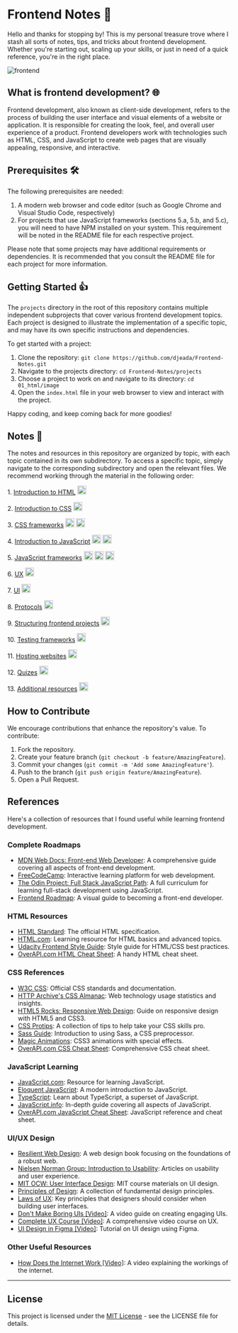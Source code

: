 # Frontend Notes 🚀

Hello and thanks for stopping by! This is my personal treasure trove where I stash all sorts of notes, tips, and tricks about frontend development. Whether you're starting out, scaling up your skills, or just in need of a quick reference, you're in the right place.

![frontend](https://github.com/djeada/Frontend-Notes/assets/37275728/562de86d-66f1-42c0-991b-82c4cbe74255)

## What is frontend development? 🌐

Frontend development, also known as client-side development, refers to the process of building the user interface and visual elements of a website or application. It is responsible for creating the look, feel, and overall user experience of a product. Frontend developers work with technologies such as HTML, CSS, and JavaScript to create web pages that are visually appealing, responsive, and interactive.

## Prerequisites 🛠

The following prerequisites are needed:

1. A modern web browser and code editor (such as Google Chrome and Visual Studio Code, respectively)
1. For projects that use JavaScript frameworks (sections 5.a, 5.b, and 5.c), you will need to have NPM installed on your system. This requirement will be noted in the README file for each respective project.

Please note that some projects may have additional requirements or dependencies. It is recommended that you consult the README file for each project for more information.

## Getting Started 👍

The `projects` directory in the root of this repository contains multiple independent subprojects that cover various frontend development topics. Each project is designed to illustrate the implementation of a specific topic, and may have its own specific instructions and dependencies.

To get started with a project:

1. Clone the repository: `git clone https://github.com/djeada/Frontend-Notes.git`
1. Navigate to the projects directory: `cd Frontend-Notes/projects`
1. Choose a project to work on and navigate to its directory: `cd 01_html/image`
1. Open the `index.html` file in your web browser to view and interact with the project.

Happy coding, and keep coming back for more goodies!

## Notes 🤖

The notes and resources in this repository are organized by topic, with each topic contained in its own subdirectory. To access a specific topic, simply navigate to the corresponding subdirectory and open the relevant files. We recommend working through the material in the following order:

<p float="left">
  1. <a href="https://github.com/djeada/Frontend-Notes/blob/main/notes/01_html.md">Introduction to HTML</a>
  <img src="https://img.icons8.com/color/344/html-5--v1.png" height="20" />
</p>

<p float="left">
  2. <a href="https://github.com/djeada/Frontend-Notes/blob/main/notes/02_css.md">Introduction to CSS</a>
  <img src="https://img.icons8.com/color/344/css3.png" height="20" />
</p>

<p float="left">
  3. <a href="https://github.com/djeada/Frontend-Notes/blob/main/notes/03_css_frameworks.md">CSS frameworks</a>
  <img src="https://img.icons8.com/color/344/bootstrap.png" height="20" />
  <img src="https://img.icons8.com/color/344/sass.png" height="20" />
</p>

<p float="left">
  4. <a href="https://github.com/djeada/Frontend-Notes/blob/main/notes/04_javascript.md">Introduction to JavaScript</a>
  <img src="https://img.icons8.com/color/344/javascript--v1.png" height="20" />
  <img src="https://img.icons8.com/color/344/typescript.png" height="20" />
</p>

<p float="left">
  5. <a href="https://github.com/djeada/Frontend-Notes/blob/main/notes/05_javascript_frameworks.md">JavaScript frameworks</a>
  <img src="https://img.icons8.com/officel/344/react.png" height="20" />
  <img src="https://img.icons8.com/color/344/angularjs.png" height="20" />
  <img src="https://img.icons8.com/color/344/vue-js.png" height="20" />
</p>

<p float="left">
  6. <a href="https://github.com/djeada/Frontend-Notes/blob/main/notes/06_ux.md">UX</a>
  <img src="https://img.icons8.com/external-flaticons-flat-flat-icons/452/external-ux-no-code-flaticons-flat-flat-icons.png" height="20" />
</p>

<p float="left">
  7. <a href="https://github.com/djeada/Frontend-Notes/blob/main/notes/07_ui.md">UI</a>
  <img src="https://img.icons8.com/external-flaticons-lineal-color-flat-icons/344/external-ui-computer-science-flaticons-lineal-color-flat-icons.png" height="20" />
</p>

<p float="left">
  8. <a href="https://github.com/djeada/Frontend-Notes/blob/main/notes/08_protocols.md">Protocols</a>
  <img src="https://img.icons8.com/external-flaticons-lineal-color-flat-icons/344/external-http-internet-marketing-flaticons-lineal-color-flat-icons.png" height="20" />
</p>

<p float="left">
  9. <a href="https://github.com/djeada/Frontend-Notes/blob/main/notes/09_project_structure.md">Structuring frontend projects</a>
  <img src="https://img.icons8.com/external-flaticons-lineal-color-flat-icons/344/external-project-creativity-flaticons-lineal-color-flat-icons.png" height="20" />
</p>

<p float="left">
  10. <a href="https://github.com/djeada/Frontend-Notes/blob/main/notes/10_testing.md">Testing frameworks</a>
  <img src="https://img.icons8.com/external-sbts2018-outline-color-sbts2018/344/external-testing-basic-ui-elements-2.5-sbts2018-outline-color-sbts2018.png" height="20" />
</p>

<p float="left">
  11. <a href="https://github.com/djeada/Frontend-Notes/blob/main/notes/11_hosting_websites.md">Hosting websites</a>
  <img src="https://img.icons8.com/stickers/344/servers-group.png" height="20" />
</p>

<p float="left">
  12. <a href="https://github.com/djeada/Frontend-Notes/blob/main/notes/12_quizes.md">Quizes</a>
  <img src="https://img.icons8.com/external-smashingstocks-thin-outline-color-smashing-stocks/344/external-quiz-education-smashingstocks-thin-outline-color-smashing-stocks.png" height="20" />
</p>

<p float="left">
  13. <a href="https://github.com/djeada/Frontend-Notes/blob/main/notes/13_additional_resources.md">Additional resources</a>
  <img src="https://img.icons8.com/external-febrian-hidayat-flat-febrian-hidayat/344/external-plus-ui-essential-febrian-hidayat-flat-febrian-hidayat.png" height="20" />
</p>

## How to Contribute

We encourage contributions that enhance the repository's value. To contribute:

1. Fork the repository.
2. Create your feature branch (`git checkout -b feature/AmazingFeature`).
3. Commit your changes (`git commit -m 'Add some AmazingFeature'`).
4. Push to the branch (`git push origin feature/AmazingFeature`).
5. Open a Pull Request.

## References

Here's a collection of resources that I found useful while learning frontend development. 

### Complete Roadmaps

- [MDN Web Docs: Front-end Web Developer](https://developer.mozilla.org/en-US/docs/Learn/Front-end_web_developer): A comprehensive guide covering all aspects of front-end development.
- [FreeCodeCamp](https://www.freecodecamp.org/): Interactive learning platform for web development.
- [The Odin Project: Full Stack JavaScript Path](https://www.theodinproject.com/paths/full-stack-javascript): A full curriculum for learning full-stack development using JavaScript.
- [Frontend Roadmap](https://roadmap.sh/frontend): A visual guide to becoming a front-end developer.

### HTML Resources

- [HTML Standard](https://html.spec.whatwg.org/multipage/): The official HTML specification.
- [HTML.com](https://html.com/): Learning resource for HTML basics and advanced topics.
- [Udacity Frontend Style Guide](http://udacity.github.io/frontend-nanodegree-styleguide/): Style guide for HTML/CSS best practices.
- [OverAPI.com HTML Cheat Sheet](https://overapi.com/html): A handy HTML cheat sheet.

### CSS References

- [W3C CSS](https://www.w3.org/Style/CSS/): Official CSS standards and documentation.
- [HTTP Archive's CSS Almanac](https://almanac.httparchive.org/en/2020/css): Web technology usage statistics and insights.
- [HTML5 Rocks: Responsive Web Design](https://www.html5rocks.com/en/mobile/responsivedesign/): Guide on responsive design with HTML5 and CSS3.
- [CSS Protips](https://github.com/AllThingsSmitty/css-protips): A collection of tips to help take your CSS skills pro.
- [Sass Guide](https://sass-lang.com/guide): Introduction to using Sass, a CSS preprocessor.
- [Magic Animations](https://www.minimamente.com/project/magic/): CSS3 animations with special effects.
- [OverAPI.com CSS Cheat Sheet](https://overapi.com/css): Comprehensive CSS cheat sheet.

### JavaScript Learning

- [JavaScript.com](https://www.javascript.com/): Resource for learning JavaScript.
- [Eloquent JavaScript](https://eloquentjavascript.net/): A modern introduction to JavaScript.
- [TypeScript](https://www.typescriptlang.org/): Learn about TypeScript, a superset of JavaScript.
- [JavaScript.info](https://javascript.info/): In-depth guide covering all aspects of JavaScript.
- [OverAPI.com JavaScript Cheat Sheet](https://overapi.com/javascript): JavaScript reference and cheat sheet.

### UI/UX Design

- [Resilient Web Design](https://resilientwebdesign.com/chapter1/): A web design book focusing on the foundations of a robust web.
- [Nielsen Norman Group: Introduction to Usability](https://www.nngroup.com/articles/usability-101-introduction-to-usability/): Articles on usability and user experience.
- [MIT OCW: User Interface Design](https://ocw.mit.edu/courses/6-831-user-interface-design-and-implementation-spring-2011/pages/lecture-notes/): MIT course materials on UI design.
- [Principles of Design](https://principles.design/): A collection of fundamental design principles.
- [Laws of UX](https://lawsofux.com/): Key principles that designers should consider when building user interfaces.
- [Don't Make Boring UIs [Video]](https://youtu.be/erA1Q0jmO4A): A video guide on creating engaging UIs.
- [Complete UX Course [Video]](https://youtu.be/uL2ZB7XXIgg): A comprehensive video course on UX.
- [UI Design in Figma [Video]](https://youtu.be/5IanQIwhA4E): Tutorial on UI design using Figma.

### Other Useful Resources

- [How Does the Internet Work [Video]](https://youtu.be/oj7A2YDgIWE): A video explaining the workings of the internet.

---

## License

This project is licensed under the [MIT License](LICENSE) - see the LICENSE file for details.
